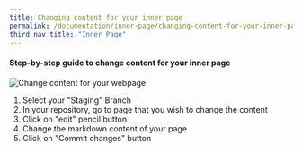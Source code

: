 ```yaml
---
title: Changing content for your inner page
permalink: /documentation/inner-page/changing-content-for-your-inner-page/
third_nav_title: "Inner Page"
---
```

#### **Step-by-step guide to change content for your inner page**
![Change content for your webpage](/images/resources/changing-content-for-your-webpage.gif)
1. Select your "Staging" Branch
2. In your repository, go to page that you wish to change the content
3. Click on "edit" pencil button
4. Change the markdown content of your page
5. Click on "Commit changes" button
